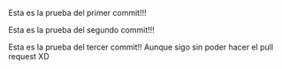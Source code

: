 Esta es la prueba del primer commit!!!


Esta es la prueba del segundo commit!!!


Esta es la prueba del tercer commit!!
Aunque sigo sin poder hacer el pull request XD

